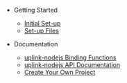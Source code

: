 * Getting Started
	* [Initial Set-up](/?id=initial-set-up-important)
	* [Set-up Files](/?id=set-up-files)

* Documentation
	* [uplink-nodejs Binding Functions](/library.md)
	* <a href="uplink-nodejs/documentation.html">uplink-nodejs API Documentation</a>
	* [Create Your Own Project](/tutorial.md)
